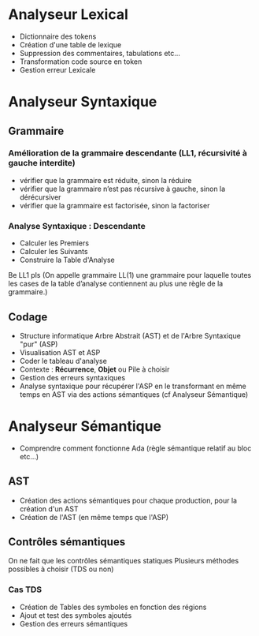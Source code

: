 # Analyseur Lexical

- Dictionnaire des tokens
- Création d'une table de lexique
- Suppression des commentaires, tabulations etc...
- Transformation code source en token
- Gestion erreur Lexicale

# Analyseur Syntaxique
## Grammaire
### Amélioration de la grammaire descendante **(LL1, récursivité à gauche interdite)**

- vérifier que la grammaire est réduite, sinon la réduire
- vérifier que la grammaire n’est pas récursive à gauche, sinon la dérécursiver
- vérifier que la grammaire est factorisée, sinon la factoriser

### Analyse Syntaxique : Descendante
- Calculer les Premiers
- Calculer les Suivants
- Construire la Table d'Analyse

Be LL1 pls (On appelle grammaire LL(1) une grammaire pour laquelle toutes les cases de la table d’analyse contiennent au plus une règle de la grammaire.)
## Codage

- Structure informatique Arbre Abstrait (AST) et de l'Arbre Syntaxique "pur" (ASP)
- Visualisation AST et ASP
- Coder le tableau d'analyse
- Contexte : **Récurrence**, **Objet** ou Pile à choisir
- Gestion des erreurs syntaxiques
- Analyse syntaxique pour récupérer l'ASP en le transformant en même temps en AST via des actions sémantiques (cf Analyseur Sémantique)

# Analyseur Sémantique

- Comprendre comment fonctionne Ada (règle sémantique relatif au bloc etc...)
## AST

- Création des actions sémantiques pour chaque production, pour la création d'un AST
- Création de l'AST (en même temps que l'ASP)

## Contrôles sémantiques

On ne fait que les contrôles sémantiques statiques
Plusieurs méthodes possibles à choisir (TDS ou non)

### Cas TDS
- Création de Tables des symboles en fonction des régions
- Ajout et test des symboles ajoutés
- Gestion des erreurs sémantiques
